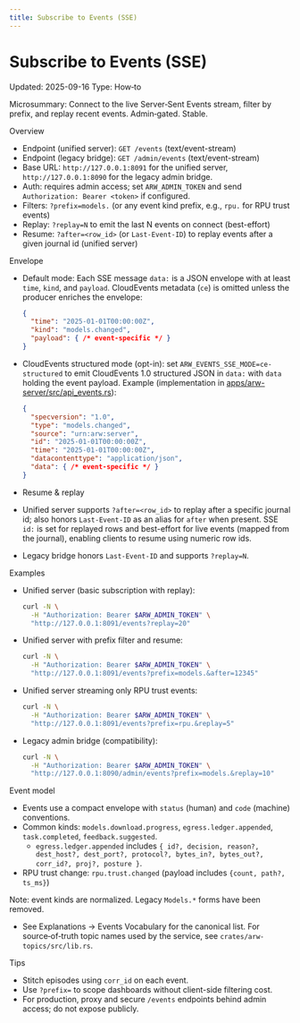 ```yaml
---
title: Subscribe to Events (SSE)
---
```


# Subscribe to Events (SSE)
Updated: 2025-09-16
Type: How‑to

Microsummary: Connect to the live Server‑Sent Events stream, filter by prefix, and replay recent events. Admin‑gated. Stable.

Overview
- Endpoint (unified server): `GET /events` (text/event-stream)
- Endpoint (legacy bridge): `GET /admin/events` (text/event-stream)
- Base URL: `http://127.0.0.1:8091` for the unified server, `http://127.0.0.1:8090` for the legacy admin bridge.
- Auth: requires admin access; set `ARW_ADMIN_TOKEN` and send `Authorization: Bearer <token>` if configured.
- Filters: `?prefix=models.` (or any event kind prefix, e.g., `rpu.` for RPU trust events)
- Replay: `?replay=N` to emit the last N events on connect (best-effort)
- Resume: `?after=<row_id>` (or `Last-Event-ID`) to replay events after a given journal id (unified server)

Envelope
- Default mode: Each SSE message `data:` is a JSON envelope with at least `time`, `kind`, and `payload`. CloudEvents metadata (`ce`) is omitted unless the producer enriches the envelope:
  ```json
  {
    "time": "2025-01-01T00:00:00Z",
    "kind": "models.changed",
    "payload": { /* event-specific */ }
  }
  ```

- CloudEvents structured mode (opt-in): set `ARW_EVENTS_SSE_MODE=ce-structured` to emit CloudEvents 1.0 structured JSON in `data:` with `data` holding the event payload. Example (implementation in [apps/arw-server/src/api_events.rs](../../apps/arw-server/src/api_events.rs)):
  ```json
  {
    "specversion": "1.0",
    "type": "models.changed",
    "source": "urn:arw:server",
    "id": "2025-01-01T00:00:00Z",
    "time": "2025-01-01T00:00:00Z",
    "datacontenttype": "application/json",
    "data": { /* event-specific */ }
  }
  ```

- Resume & replay
- Unified server supports `?after=<row_id>` to replay after a specific journal id; also honors `Last-Event-ID` as an alias for `after` when present. SSE `id:` is set for replayed rows and best-effort for live events (mapped from the journal), enabling clients to resume using numeric row ids.
- Legacy bridge honors `Last-Event-ID` and supports `?replay=N`.

Examples
- Unified server (basic subscription with replay):
  ```bash
  curl -N \
    -H "Authorization: Bearer $ARW_ADMIN_TOKEN" \
    "http://127.0.0.1:8091/events?replay=20"
  ```
- Unified server with prefix filter and resume:
  ```bash
  curl -N \
    -H "Authorization: Bearer $ARW_ADMIN_TOKEN" \
    "http://127.0.0.1:8091/events?prefix=models.&after=12345"
  ```
- Unified server streaming only RPU trust events:
  ```bash
  curl -N \
    -H "Authorization: Bearer $ARW_ADMIN_TOKEN" \
    "http://127.0.0.1:8091/events?prefix=rpu.&replay=5"
  ```
- Legacy admin bridge (compatibility):
  ```bash
  curl -N \
    -H "Authorization: Bearer $ARW_ADMIN_TOKEN" \
    "http://127.0.0.1:8090/admin/events?prefix=models.&replay=10"
  ```

Event model
- Events use a compact envelope with `status` (human) and `code` (machine) conventions.
- Common kinds: `models.download.progress`, `egress.ledger.appended`, `task.completed`, `feedback.suggested`.
  - `egress.ledger.appended` includes `{ id?, decision, reason?, dest_host?, dest_port?, protocol?, bytes_in?, bytes_out?, corr_id?, proj?, posture }`.
 - RPU trust change: `rpu.trust.changed` (payload includes `{count, path?, ts_ms}`)

Note: event kinds are normalized. Legacy `Models.*` forms have been removed.
- See Explanations → Events Vocabulary for the canonical list. For source‑of‑truth topic names used by the service, see `crates/arw-topics/src/lib.rs`.

Tips
- Stitch episodes using `corr_id` on each event.
- Use `?prefix=` to scope dashboards without client-side filtering cost.
- For production, proxy and secure `/events` endpoints behind admin access; do not expose publicly.
